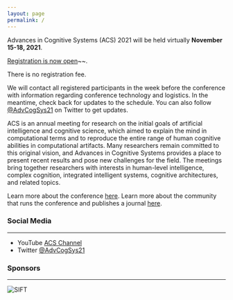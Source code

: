```yaml
---
layout: page
permalink: /
---
```


Advances in Cognitive Systems (ACS) 2021 will be held virtually **November 15-18, 2021**.

[Registration is now open](https://docs.google.com/forms/d/1SYnlZiTsNhAVQdEHxJIlEt0abZx_GgvbpMCABzATjs0/viewform?edit_requested=true)~~.

There is no registration fee.

We will contact all registered participants in the week before the conference with information regarding conference technology and logistics. In the meantime, check back for updates to the schedule. You can also follow [@AdvCogSys21](https://twitter.com/AdvCogSys21) on Twitter to get updates.

ACS is an annual meeting for research on the initial goals of artificial intelligence and cognitive science, which aimed to explain the mind in computational terms and to reproduce the entire range of human cognitive abilities in computational artifacts. Many researchers remain committed to this original vision, and Advances in Cognitive Systems provides a place to present recent results and pose new challenges for the field. The meetings bring together researchers with interests in human-level intelligence, complex cognition, integrated intelligent systems, cognitive architectures, and related topics. 

Learn more about the conference [here](http://www.cogsys.org/conference/2021/). Learn more about the community that runs the conference and publishes a journal [here](http://cogsys.org/).

### Social Media
----
- YouTube [ACS Channel](https://www.youtube.com/channel/UCTcaMWR5sv603SO7DN8L-TA)
- Twitter [@AdvCogSys21](https://twitter.com/AdvCogSys21)


### Sponsors
----
<img src= "{{ site.baseurl }}/images/sift-logo-510.png"  alt="SIFT" style="max-width:150px;">
